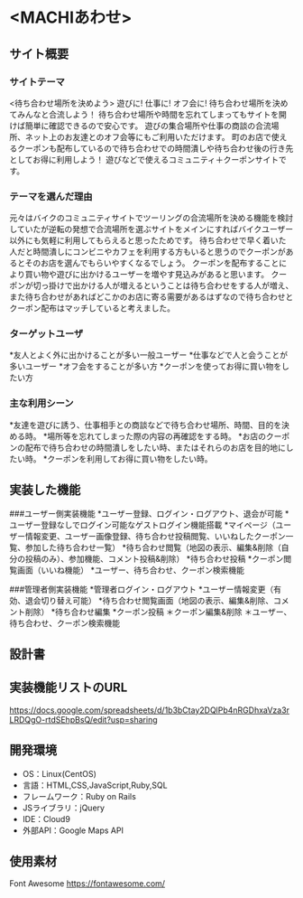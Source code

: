 # <MACHIあわせ>

## サイト概要
### サイトテーマ
<待ち合わせ場所を決めよう>
遊びに! 仕事に! オフ会に!
待ち合わせ場所を決めてみんなと合流しよう！
待ち合わせ場所や時間を忘れてしまってもサイトを開けば簡単に確認できるので安心です。
遊びの集合場所や仕事の商談の合流場所、ネット上のお友達とのオフ会等にもご利用いただけます。
町のお店で使えるクーポンも配布しているので待ち合わせでの時間潰しや待ち合わせ後の行き先としてお得に利用しよう！
遊びなどで使えるコミュニティ＋クーポンサイトです。

### テーマを選んだ理由
元々はバイクのコミュニティサイトでツーリングの合流場所を決める機能を検討していたが逆転の発想で合流場所を選ぶサイトをメインにすればバイクユーザー以外にも気軽に利用してもらえると思ったためです。
待ち合わせで早く着いた人だと時間潰しにコンビニやカフェを利用する方もいると思うのでクーポンがあるとそのお店を選んでもらいやすくなるでしょう。
クーポンを配布することにより買い物や遊びに出かけるユーザーを増やす見込みがあると思います。
クーポンが切っ掛けで出かける人が増えるということは待ち合わせをする人が増え、また待ち合わせがあればどこかのお店に寄る需要があるはずなので待ち合わせとクーポン配布はマッチしていると考えました。

### ターゲットユーザ
*友人とよく外に出かけることが多い一般ユーザー
*仕事などで人と会うことが多いユーザー
*オフ会をすることが多い方
*クーポンを使ってお得に買い物をしたい方

### 主な利用シーン
*友達を遊びに誘う、仕事相手との商談などで待ち合わせ場所、時間、目的を決める時。
*場所等を忘れてしまった際の内容の再確認をする時。
*お店のクーポンの配布で待ち合わせの時間潰しをしたい時、またはそれらのお店を目的地にしたい時。
*クーポンを利用してお得に買い物をしたい時。

## 実装した機能
###ユーザー側実装機能
*ユーザー登録、ログイン・ログアウト、退会が可能
*ユーザー登録なしでログイン可能なゲストログイン機能搭載
*マイページ（ユーザー情報変更、ユーザー画像登録、待ち合わせ投稿閲覧、いいねしたクーポン一覧、参加した待ち合わせ一覧）
*待ち合わせ閲覧（地図の表示、編集&削除（自分の投稿のみ）、参加機能、コメント投稿&削除）
*待ち合わせ投稿
*クーポン閲覧画面（いいね機能）
*ユーザー、待ち合わせ、クーポン検索機能

###管理者側実装機能
*管理者ログイン・ログアウト
*ユーザー情報変更（有効、退会切り替え可能）
*待ち合わせ閲覧画面（地図の表示、編集&削除、コメント削除）
*待ち合わせ編集
*クーポン投稿
＊クーポン編集&削除
＊ユーザー、待ち合わせ、クーポン検索機能


## 設計書

## 実装機能リストのURL
https://docs.google.com/spreadsheets/d/1b3bCtay2DQlPb4nRGDhxaVza3rLRDQgO-rtdSEhpBsQ/edit?usp=sharing

## 開発環境
- OS：Linux(CentOS)
- 言語：HTML,CSS,JavaScript,Ruby,SQL
- フレームワーク：Ruby on Rails
- JSライブラリ：jQuery
- IDE：Cloud9
- 外部API：Google Maps API

## 使用素材
Font Awesome https://fontawesome.com/
